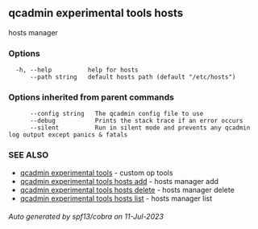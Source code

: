 ## qcadmin experimental tools hosts

hosts manager

### Options

```
  -h, --help          help for hosts
      --path string   default hosts path (default "/etc/hosts")
```

### Options inherited from parent commands

```
      --config string   The qcadmin config file to use
      --debug           Prints the stack trace if an error occurs
      --silent          Run in silent mode and prevents any qcadmin log output except panics & fatals
```

### SEE ALSO

* [qcadmin experimental tools](qcadmin_experimental_tools.md)	 - custom op tools
* [qcadmin experimental tools hosts add](qcadmin_experimental_tools_hosts_add.md)	 - hosts manager add
* [qcadmin experimental tools hosts delete](qcadmin_experimental_tools_hosts_delete.md)	 - hosts manager delete
* [qcadmin experimental tools hosts list](qcadmin_experimental_tools_hosts_list.md)	 - hosts manager list

###### Auto generated by spf13/cobra on 11-Jul-2023
